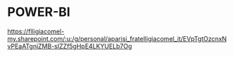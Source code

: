 # POWER-BI
https://flligiacomel-my.sharepoint.com/:u:/g/personal/aparisi_fratelligiacomel_it/EVpTgtOzcnxNvPEaATgnjZMB-sIZZf5gHpE4LKYUELb7Og
